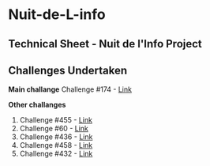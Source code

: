 # Nuit-de-L-info
## Technical Sheet - Nuit de l'Info Project

## Challenges Undertaken


**Main challange**
Challenge #174 - [Link](https://www.nuitdelinfo.com/inscription/defis/174)


**Other challanges**
1. Challenge #455 - [Link](https://www.nuitdelinfo.com/inscription/defis/455)
2. Challenge #60 - [Link](https://www.nuitdelinfo.com/inscription/defis/60)
3. Challenge #436 - [Link](https://www.nuitdelinfo.com/inscription/defis/436) 
4. Challenge #458 - [Link](https://www.nuitdelinfo.com/inscription/defis/458)
5. Challenge #432 - [Link](https://www.nuitdelinfo.com/inscription/defis/432)
